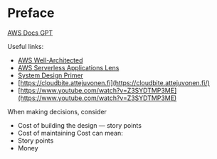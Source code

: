 # Preface

[AWS Docs GPT](https://docsgpt.antimetal.com)

Useful links:

* [AWS Well-Architected](https://aws.amazon.com/architecture/well-architected/)
* [AWS Serverless Applications Lens](https://docs.aws.amazon.com/wellarchitected/latest/serverless-applications-lens/welcome.html)
* [System Design Primer](https://github.com/donnemartin/system-design-primer)
* [https://cloudbite.attejuvonen.fi](https://cloudbite.attejuvonen.fi/)
* [https://www.youtube.com/watch?v=Z3SYDTMP3ME](https://www.youtube.com/watch?v=Z3SYDTMP3ME)

When making decisions, consider 
* Cost of building the design — story points
* Cost of maintaining 
Cost can mean:
* Story points
* Money
